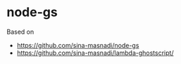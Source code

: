 node-gs
=====

Based on
* https://github.com/sina-masnadi/node-gs
* https://github.com/sina-masnadi/lambda-ghostscript/
